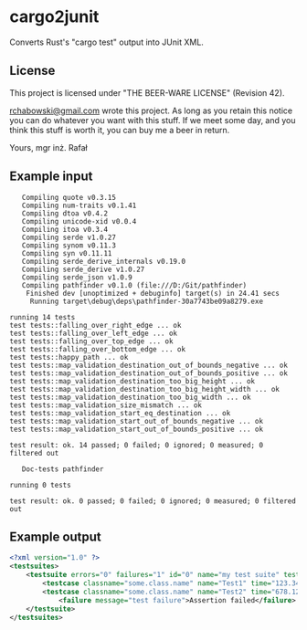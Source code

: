 # cargo2junit

Converts Rust's "cargo test" output into JUnit XML.

## License
This project is licensed under "THE BEER-WARE LICENSE" (Revision 42).

<rchabowski@gmail.com> wrote this project. As long as you retain this notice you
can do whatever you want with this stuff. If we meet some day, and you think
this stuff is worth it, you can buy me a beer in return.

Yours,
mgr inż. Rafał


## Example input

```
   Compiling quote v0.3.15
   Compiling num-traits v0.1.41
   Compiling dtoa v0.4.2
   Compiling unicode-xid v0.0.4
   Compiling itoa v0.3.4
   Compiling serde v1.0.27
   Compiling synom v0.11.3
   Compiling syn v0.11.11
   Compiling serde_derive_internals v0.19.0
   Compiling serde_derive v1.0.27
   Compiling serde_json v1.0.9
   Compiling pathfinder v0.1.0 (file:///D:/Git/pathfinder)
    Finished dev [unoptimized + debuginfo] target(s) in 24.41 secs
     Running target\debug\deps\pathfinder-30a7743be09a8279.exe

running 14 tests
test tests::falling_over_right_edge ... ok
test tests::falling_over_left_edge ... ok
test tests::falling_over_top_edge ... ok
test tests::falling_over_bottom_edge ... ok
test tests::happy_path ... ok
test tests::map_validation_destination_out_of_bounds_negative ... ok
test tests::map_validation_destination_out_of_bounds_positive ... ok
test tests::map_validation_destination_too_big_height ... ok
test tests::map_validation_destination_too_big_height_width ... ok
test tests::map_validation_destination_too_big_width ... ok
test tests::map_validation_size_mismatch ... ok
test tests::map_validation_start_eq_destination ... ok
test tests::map_validation_start_out_of_bounds_negative ... ok
test tests::map_validation_start_out_of_bounds_positive ... ok

test result: ok. 14 passed; 0 failed; 0 ignored; 0 measured; 0 filtered out

   Doc-tests pathfinder

running 0 tests

test result: ok. 0 passed; 0 failed; 0 ignored; 0 measured; 0 filtered out
```

## Example output

```xml
<?xml version="1.0" ?>
<testsuites>
    <testsuite errors="0" failures="1" id="0" name="my test suite" tests="2">
        <testcase classname="some.class.name" name="Test1" time="123.345000"/>
        <testcase classname="some.class.name" name="Test2" time="678.123000"/>
            <failure message="test failure">Assertion failed</failure>
    </testsuite>
</testsuites>
```